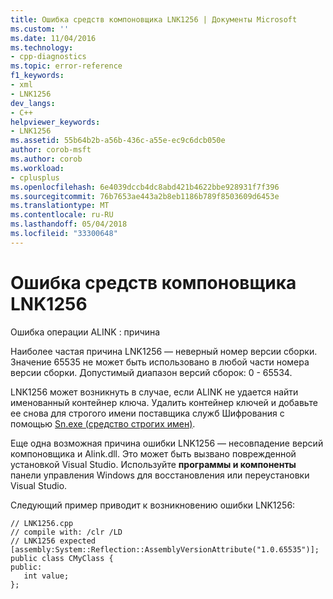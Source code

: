 ```yaml
---
title: Ошибка средств компоновщика LNK1256 | Документы Microsoft
ms.custom: ''
ms.date: 11/04/2016
ms.technology:
- cpp-diagnostics
ms.topic: error-reference
f1_keywords:
- xml
- LNK1256
dev_langs:
- C++
helpviewer_keywords:
- LNK1256
ms.assetid: 55b64b2b-a56b-436c-a55e-ec9c6dcb050e
author: corob-msft
ms.author: corob
ms.workload:
- cplusplus
ms.openlocfilehash: 6e4039dccb4dc8abd421b4622bbe928931f7f396
ms.sourcegitcommit: 76b7653ae443a2b8eb1186b789f8503609d6453e
ms.translationtype: MT
ms.contentlocale: ru-RU
ms.lasthandoff: 05/04/2018
ms.locfileid: "33300648"
---
```

# <a name="linker-tools-error-lnk1256"></a>Ошибка средств компоновщика LNK1256
Ошибка операции ALINK : причина  
  
 Наиболее частая причина LNK1256 — неверный номер версии сборки. Значение 65535 не может быть использовано в любой части номера версии сборки. Допустимый диапазон версий сборок: 0 - 65534.  
  
 LNK1256 может возникнуть в случае, если ALINK не удается найти именованный контейнер ключа. Удалить контейнер ключей и добавьте ее снова для строгого имени поставщика служб Шифрования с помощью [Sn.exe (средство строгих имен)](/dotnet/framework/tools/sn-exe-strong-name-tool).  
  
 Еще одна возможная причина ошибки LNK1256 — несовпадение версий компоновщика и Alink.dll. Это может быть вызвано поврежденной установкой Visual Studio. Используйте **программы и компоненты** панели управления Windows для восстановления или переустановки Visual Studio.  
  
 Следующий пример приводит к возникновению ошибки LNK1256:  
  
```  
// LNK1256.cpp  
// compile with: /clr /LD  
// LNK1256 expected  
[assembly:System::Reflection::AssemblyVersionAttribute("1.0.65535")];  
public class CMyClass {  
public:  
   int value;  
};  
```